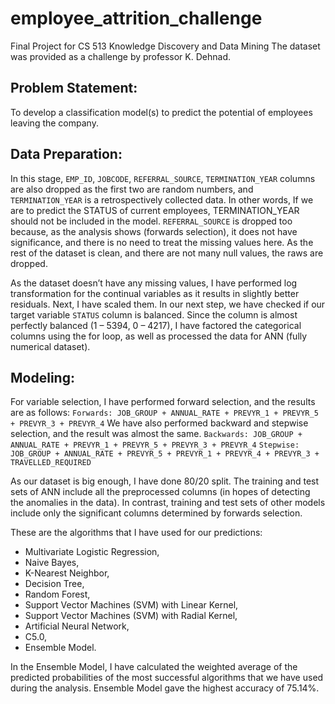 # employee_attrition_challenge
Final Project for CS 513 Knowledge Discovery and Data Mining
The dataset was provided as a challenge by professor K. Dehnad.

## Problem Statement:
To develop a classification model(s) to predict the potential of employees leaving the company. 

## Data Preparation:
In this stage, `EMP_ID`, `JOBCODE`, `REFERRAL_SOURCE`, `TERMINATION_YEAR` columns are also dropped as the
first two are random numbers, and `TERMINATION_YEAR` is a retrospectively collected data. In other words, If we are to predict the STATUS of current employees, TERMINATION_YEAR should not be included in the model. 
`REFERRAL_SOURCE` is dropped too because, as the analysis shows (forwards selection), it does not have significance, and there is no need to treat the missing values here. As the rest of the dataset is clean, and there are not many null values, the raws are dropped.

As the dataset doesn’t have any missing values, I have performed log transformation for the continual variables as it results in slightly better residuals. Next, I have scaled them.
In our next step, we have checked if our target variable `STATUS` column is balanced. Since the column is almost perfectly balanced (1 – 5394, 0 – 4217), I have factored the categorical columns using the for loop, as well as processed the data for ANN (fully numerical dataset).

## Modeling:
For variable selection, I have performed forward selection, and the results are as follows:
`Forwards: JOB_GROUP + ANNUAL_RATE + PREVYR_1 + PREVYR_5 + PREVYR_3 + PREVYR_4`
We have also performed backward and stepwise selection, and the result was almost the same.
`Backwards: JOB_GROUP + ANNUAL_RATE + PREVYR_1 + PREVYR_5 + PREVYR_3 + PREVYR_4`
`Stepwise: JOB_GROUP + ANNUAL_RATE + PREVYR_5 + PREVYR_1 + PREVYR_4 + PREVYR_3 + TRAVELLED_REQUIRED`

As our dataset is big enough, I have done 80/20 split. The training and test sets of ANN include all the preprocessed columns (in hopes of detecting the anomalies in the data). In contrast, training and test sets of other models include only the significant columns determined by forwards selection.

These are the algorithms that I have used for our predictions: 

- Multivariate Logistic Regression, 
- Naive Bayes, 
- K-Nearest Neighbor, 
- Decision Tree, 
- Random Forest,
- Support Vector Machines (SVM) with Linear Kernel,
- Support Vector Machines (SVM) with Radial Kernel,
- Artificial Neural Network, 
- C5.0, 
- Ensemble Model.

In the Ensemble Model, I have calculated the weighted average of the predicted probabilities of the most successful algorithms that we have used during the analysis.
Ensemble Model gave the highest accuracy of 75.14%.
